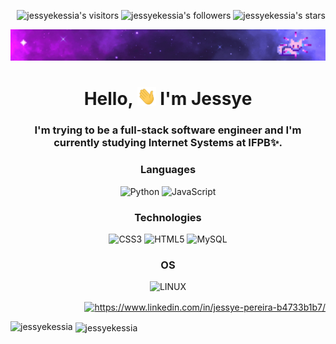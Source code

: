 <p align="right">
	<img alt="jessyekessia's visitors" src="https://komarev.com/ghpvc/?username=jessyekessia&color=8c36db&style=flat&label=visitors" />
	<img alt="jessyekessia's followers" src="https://img.shields.io/github/followers/jessyekessia?color=blueviolet" />
	<img alt="jessyekessia's stars" src="https://img.shields.io/github/stars/jessyekessia?color=blueviolet" />
</p>

[![Poster with background image of a galaxy in the colours purple and blue with animated sparkling stars and a pixelated cat.](poster_galaxy-2.gif)](https://www.linkedin.com/in/jessyekessia/)

<h1 align="center">Hello, <img src="https://raw.githubusercontent.com/appinha/appinha/main/img/Hi.gif" width="30px"> I'm Jessye</h1>

<h3 align="center">I'm trying to be a full-stack software engineer and I'm currently studying Internet Systems at IFPB✨.</h3>

<div align="center">

### Languages
![Python](https://img.shields.io/badge/python-3670A0?style=flat&logo=python&logoColor=ffdd54) 
![JavaScript](https://img.shields.io/badge/javascript-%23323330.svg?style=flat&logo=javascript&logoColor=%23F7DF1E) 

### Technologies
![CSS3](https://img.shields.io/badge/css3-%231572B6.svg?style=flat&logo=css3&logoColor=white)
![HTML5](https://img.shields.io/badge/html5-%23E34F26.svg?style=flat&logo=html5&logoColor=white)
![MySQL](https://img.shields.io/badge/mysql-%2300f.svg?style=flat&logo=mysql&logoColor=white)

### OS
![LINUX](https://img.shields.io/badge/Linux-FCC624?style=flat&logo=linux&logoColor=black)

</div>

<p align="right">
<a href="https://linkedin.com/in/https://www.linkedin.com/in/jessye-pereira-b4733b1b7/" target="blank"><img align="center" src="https://img.shields.io/badge/LinkedIn-%230077B5.svg?logo=linkedin&logoColor=white" alt="https://www.linkedin.com/in/jessye-pereira-b4733b1b7/"/></a>
</p>

<p><img align="left" src="https://github-readme-stats.vercel.app/api/top-langs?username=jessyekessia&show_icons=true&title_color=b52c9c&text_color=000000&locale=en&layout=compact" alt="jessyekessia" /></p>

<p>&nbsp;<img align="center" src="https://github-readme-stats.vercel.app/api?username=jessyekessia&show_icons=true&title_color=b636bf&text_color=000000&bg_color=ffffff&locale=en" alt="jessyekessia" /></p>
